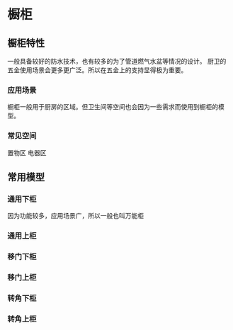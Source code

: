 # 橱柜
## 橱柜特性
一般具备较好的防水技术，也有较多的为了管道燃气水盆等情况的设计。
厨卫的五金使用场景会更多更广泛。所以在五金上的支持显得极为重要。
### 应用场景
橱柜一般用于厨房的区域。但卫生间等空间也会因为一些需求而使用到橱柜的模型。
### 常见空间
置物区
电器区
## 常用模型
### 通用下柜
因为功能较多，应用场景广，所以一般也叫万能柜
### 通用上柜
### 移门下柜
### 移门上柜
### 转角下柜
### 转角上柜
